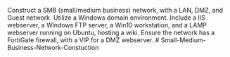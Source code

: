 Construct a SMB (small/medium business) network, with a LAN, DMZ, and Guest network.
Utilize a Windows domain environment.
Include a IIS webserver, a Windows FTP server, a Win10 workstation, and a LAMP webserver running on Ubuntu, hosting a wiki.
Ensure the network has a FortiGate firewall, with a VIP for a DMZ webserver. # Small-Medium-Business-Network-Constuction
